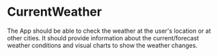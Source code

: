 # CurrentWeather
The App should be able to check the weather at the user's location or at other cities. It should provide information about the current/forecast weather conditions and visual charts to show the weather changes.
